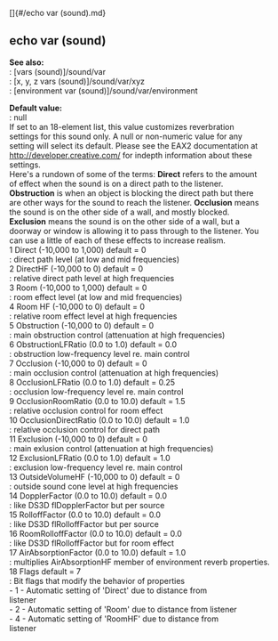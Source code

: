 []{#/echo var (sound).md}    
## echo var (sound)    
**See also:**    
:   [vars (sound)]/sound/var    
:   [x, y, z vars (sound)]/sound/var/xyz    
:   [environment var (sound)]/sound/var/environment    
<!-- -->    
**Default value:**    
:   null    
If set to an 18-element list, this value customizes reverbration    
settings for this sound only. A null or non-numeric value for any    
setting will select its default. Please see the EAX2 documentation at    
http://developer.creative.com/ for indepth information about these    
settings.    
Here\'s a rundown of some of the terms: **Direct** refers to the amount    
of effect when the sound is on a direct path to the listener.    
**Obstruction** is when an object is blocking the direct path but there    
are other ways for the sound to reach the listener. **Occlusion** means    
the sound is on the other side of a wall, and mostly blocked.    
**Exclusion** means the sound is on the other side of a wall, but a    
doorway or window is allowing it to pass through to the listener. You    
can use a little of each of these effects to increase realism.    
1 Direct (-10,000 to 1,000) default = 0    
:   direct path level (at low and mid frequencies)    
2 DirectHF (-10,000 to 0) default = 0    
:   relative direct path level at high frequencies    
3 Room (-10,000 to 1,000) default = 0    
:   room effect level (at low and mid frequencies)    
4 Room HF (-10,000 to 0) default = 0    
:   relative room effect level at high frequencies    
5 Obstruction (-10,000 to 0) default = 0    
:   main obstruction control (attenuation at high frequencies)    
6 ObstructionLFRatio (0.0 to 1.0) default = 0.0    
:   obstruction low-frequency level re. main control    
7 Occlusion (-10,000 to 0) default = 0    
:   main occlusion control (attenuation at high frequencies)    
8 OcclusionLFRatio (0.0 to 1.0) default = 0.25    
:   occlusion low-frequency level re. main control    
9 OcclusionRoomRatio (0.0 to 10.0) default = 1.5    
:   relative occlusion control for room effect    
10 OcclusionDirectRatio (0.0 to 10.0) default = 1.0    
:   relative occlusion control for direct path    
11 Exclusion (-10,000 to 0) default = 0    
:   main exlusion control (attenuation at high frequencies)    
12 ExclusionLFRatio (0.0 to 1.0) default = 1.0    
:   exclusion low-frequency level re. main control    
13 OutsideVolumeHF (-10,000 to 0) default = 0    
:   outside sound cone level at high frequencies    
14 DopplerFactor (0.0 to 10.0) default = 0.0    
:   like DS3D flDopplerFactor but per source    
15 RolloffFactor (0.0 to 10.0) default = 0.0    
:   like DS3D flRolloffFactor but per source    
16 RoomRolloffFactor (0.0 to 10.0) default = 0.0    
:   like DS3D flRolloffFactor but for room effect    
17 AirAbsorptionFactor (0.0 to 10.0) default = 1.0    
:   multiplies AirAbsorptionHF member of environment reverb properties.    
18 Flags default = 7    
:   Bit flags that modify the behavior of properties    
    -   1 - Automatic setting of \'Direct\' due to distance from    
        listener    
    -   2 - Automatic setting of \'Room\' due to distance from listener    
    -   4 - Automatic setting of \'RoomHF\' due to distance from    
        listener  
